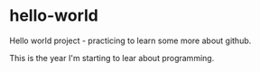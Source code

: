 # hello-world
Hello world project - practicing to learn some more about github.

This is the year I'm starting to lear about programming. 
